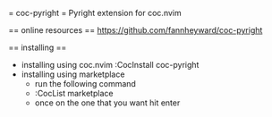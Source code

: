 
= coc-pyright =
Pyright extension for coc.nvim

== online resources ==
https://github.com/fannheyward/coc-pyright

== installing ==
* installing using coc.nvim
	:CocInstall coc-pyright
* installing using marketplace
	- run the following command
	- :CocList marketplace
	- once on the one that you want hit enter

